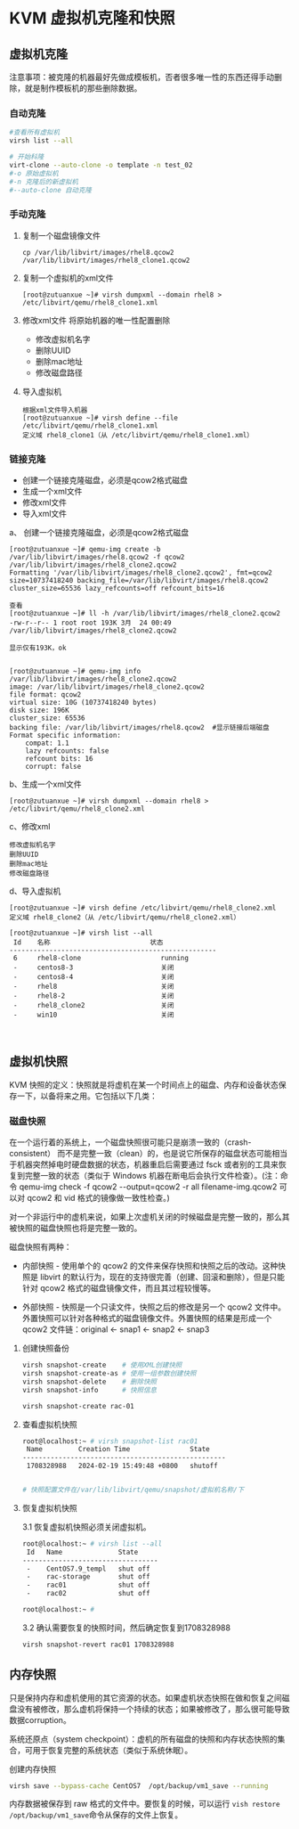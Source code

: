 # KVM 虚拟机克隆和快照

## 虚拟机克隆

注意事项：被克隆的机器最好先做成模板机，否者很多唯一性的东西还得手动删除，就是制作模板机的那些删除数据。

### 自动克隆

```bash
#查看所有虚拟机
virsh list --all  

# 开始科隆
virt-clone --auto-clone -o template -n test_02
#-o 原始虚拟机
#-n 克隆后的新虚拟机
#--auto-clone 自动克隆
```

### 手动克隆

1. 复制一个磁盘镜像文件

    ```
    cp /var/lib/libvirt/images/rhel8.qcow2   /var/lib/libvirt/images/rhel8_clone1.qcow2
    ```

2. 复制一个虚拟机的xml文件

    ```
    [root@zutuanxue ~]# virsh dumpxml --domain rhel8 > /etc/libvirt/qemu/rhel8_clone1.xml
    ```

3. 修改xml文件 将原始机器的唯一性配置删除

    - 修改虚拟机名字
    - 删除UUID
    - 删除mac地址
    - 修改磁盘路径

4. 导入虚拟机

    ```
    根据xml文件导入机器
    [root@zutuanxue ~]# virsh define --file /etc/libvirt/qemu/rhel8_clone1.xml 
    定义域 rhel8_clone1（从 /etc/libvirt/qemu/rhel8_clone1.xml）
    ```

### 链接克隆

- 创建一个链接克隆磁盘，必须是qcow2格式磁盘
- 生成一个xml文件
- 修改xml文件
- 导入xml文件

a、 创建一个链接克隆磁盘，必须是qcow2格式磁盘

```
[root@zutuanxue ~]# qemu-img create -b /var/lib/libvirt/images/rhel8.qcow2 -f qcow2 /var/lib/libvirt/images/rhel8_clone2.qcow2
Formatting '/var/lib/libvirt/images/rhel8_clone2.qcow2', fmt=qcow2 size=10737418240 backing_file=/var/lib/libvirt/images/rhel8.qcow2 cluster_size=65536 lazy_refcounts=off refcount_bits=16

查看
[root@zutuanxue ~]# ll -h /var/lib/libvirt/images/rhel8_clone2.qcow2 
-rw-r--r-- 1 root root 193K 3月  24 00:49 /var/lib/libvirt/images/rhel8_clone2.qcow2

显示仅有193K，ok


[root@zutuanxue ~]# qemu-img info /var/lib/libvirt/images/rhel8_clone2.qcow2 
image: /var/lib/libvirt/images/rhel8_clone2.qcow2
file format: qcow2
virtual size: 10G (10737418240 bytes)
disk size: 196K
cluster_size: 65536
backing file: /var/lib/libvirt/images/rhel8.qcow2  #显示链接后端磁盘
Format specific information:
    compat: 1.1
    lazy refcounts: false
    refcount bits: 16
    corrupt: false
```

b、生成一个xml文件

```
[root@zutuanxue ~]# virsh dumpxml --domain rhel8 > /etc/libvirt/qemu/rhel8_clone2.xml
```

c、修改xml

```
修改虚拟机名字
删除UUID
删除mac地址
修改磁盘路径
```

d、导入虚拟机

```
[root@zutuanxue ~]# virsh define /etc/libvirt/qemu/rhel8_clone2.xml
定义域 rhel8_clone2（从 /etc/libvirt/qemu/rhel8_clone2.xml）

[root@zutuanxue ~]# virsh list --all
 Id    名称                         状态
----------------------------------------------------
 6     rhel8-clone                    running
 -     centos8-3                      关闭
 -     centos8-4                      关闭
 -     rhel8                          关闭
 -     rhel8-2                        关闭
 -     rhel8_clone2                   关闭
 -     win10                          关闭
```

‍

## 虚拟机快照

KVM 快照的定义：快照就是将虚机在某一个时间点上的磁盘、内存和设备状态保存一下，以备将来之用。它包括以下几类：

### 磁盘快照

在一个运行着的系统上，一个磁盘快照很可能只是崩溃一致的（crash-consistent）  而不是完整一致（clean）的，也是说它所保存的磁盘状态可能相当于机器突然掉电时硬盘数据的状态，机器重启后需要通过 fsck  或者别的工具来恢复到完整一致的状态（类似于 Windows 机器在断电后会执行文件检查）。(注：命令 qemu-img check -f  qcow2 --output=qcow2 -r all filename-img.qcow2 可以对 qcow2 和 vid  格式的镜像做一致性检查。)

对一个非运行中的虚机来说，如果上次虚机关闭的时候磁盘是完整一致的，那么其被快照的磁盘快照也将是完整一致的。

磁盘快照有两种：

- 内部快照 - 使用单个的 qcow2 的文件来保存快照和快照之后的改动。这种快照是 libvirt 的默认行为，现在的支持很完善（创建、回滚和删除），但是只能针对 qcow2 格式的磁盘镜像文件，而且其过程较慢等。

- 外部快照 -  快照是一个只读文件，快照之后的修改是另一个 qcow2 文件中。外置快照可以针对各种格式的磁盘镜像文件。外置快照的结果是形成一个 qcow2  文件链：original <- snap1 <- snap2 <- snap3

1. 创建快照备份

    ```bash
    virsh snapshot-create    # 使用XML创建快照
    virsh snapshot-create-as # 使用一组参数创建快照
    virsh snapshot-delete    # 删除快照
    virsh snapshot-info      # 快照信息

    virsh snapshot-create rac-01
    ```

2. 查看虚拟机快照

    ```bash
    root@localhost:~ # virsh snapshot-list rac01
     Name         Creation Time               State
    ---------------------------------------------------
     1708328988   2024-02-19 15:49:48 +0800   shutoff


    # 快照配置文件在/var/lib/libvirt/qemu/snapshot/虚拟机名称/下
    ```

3. 恢复虚拟机快照

    3.1 恢复虚拟机快照必须关闭虚拟机。

    ```bash
    root@localhost:~ # virsh list --all
     Id   Name              State
    ----------------------------------
     -    CentOS7.9_templ   shut off
     -    rac-storage       shut off
     -    rac01             shut off
     -    rac02             shut off

    root@localhost:~ # 
    ```

    3.2 确认需要恢复的快照时间，然后确定恢复到1708328988

    ```bash
    virsh snapshot-revert rac01 1708328988
    ```

## 内存快照

只是保持内存和虚机使用的其它资源的状态。如果虚机状态快照在做和恢复之间磁盘没有被修改，那么虚机将保持一个持续的状态；如果被修改了，那么很可能导致数据corruption。

系统还原点（system checkpoint）：虚机的所有磁盘的快照和内存状态快照的集合，可用于恢复完整的系统状态（类似于系统休眠）。

创建内存快照

```bash
virsh save --bypass-cache CentOS7  /opt/backup/vm1_save --running
```

内存数据被保存到 raw 格式的文件中。要恢复的时候，可以运行 `vish restore /opt/backup/vm1_save`​命令从保存的文件上恢复。
